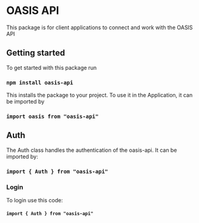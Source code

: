 # OASIS API

This package is for client applications to connect and work with the OASIS API

## Getting started

To get started with this package run

### `npm install oasis-api`

This installs the package to your project.
To use it in the Application, it can be imported by

### `import oasis from "oasis-api"`

## Auth

The Auth class handles the authentication of the oasis-api. It can be imported by:

### `import { Auth } from "oasis-api"`

### Login

To login use this code: 
#### `import { Auth } from "oasis-api"`